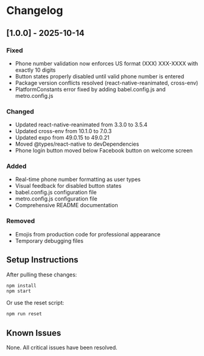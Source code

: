# Changelog

## [1.0.0] - 2025-10-14

### Fixed
- Phone number validation now enforces US format (XXX) XXX-XXXX with exactly 10 digits
- Button states properly disabled until valid phone number is entered
- Package version conflicts resolved (react-native-reanimated, cross-env)
- PlatformConstants error fixed by adding babel.config.js and metro.config.js

### Changed
- Updated react-native-reanimated from 3.3.0 to 3.5.4
- Updated cross-env from 10.1.0 to 7.0.3
- Updated expo from 49.0.15 to 49.0.21
- Moved @types/react-native to devDependencies
- Phone login button moved below Facebook button on welcome screen

### Added
- Real-time phone number formatting as user types
- Visual feedback for disabled button states
- babel.config.js configuration file
- metro.config.js configuration file
- Comprehensive README documentation

### Removed
- Emojis from production code for professional appearance
- Temporary debugging files

## Setup Instructions

After pulling these changes:

```bash
npm install
npm start
```

Or use the reset script:

```bash
npm run reset
```

## Known Issues

None. All critical issues have been resolved.
